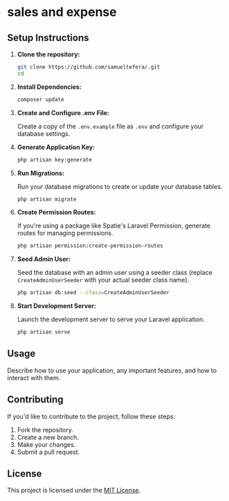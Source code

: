 # sales and expense

## Setup Instructions

1. **Clone the repository:**

   ```bash
   git clone https://github.com/samueltefera/.git
   cd 
   ```

2. **Install Dependencies:**

   ```bash
   composer update
   ```

3. **Create and Configure .env File:**

   Create a copy of the `.env.example` file as `.env` and configure your database settings.

4. **Generate Application Key:**

   ```bash
   php artisan key:generate
   ```

5. **Run Migrations:**

   Run your database migrations to create or update your database tables.

   ```bash
   php artisan migrate
   ```

6. **Create Permission Routes:**

   If you're using a package like Spatie's Laravel Permission, generate routes for managing permissions.

   ```bash
   php artisan permission:create-permission-routes
   ```

7. **Seed Admin User:**

   Seed the database with an admin user using a seeder class (replace `CreateAdminUserSeeder` with your actual seeder class name).

   ```bash
   php artisan db:seed --class=CreateAdminUserSeeder
   ```

8. **Start Development Server:**

   Launch the development server to serve your Laravel application.

   ```bash
   php artisan serve
   ```

## Usage

Describe how to use your application, any important features, and how to interact with them.

## Contributing

If you'd like to contribute to the project, follow these steps:

1. Fork the repository.
2. Create a new branch.
3. Make your changes.
4. Submit a pull request.

## License

This project is licensed under the [MIT License](LICENSE).

